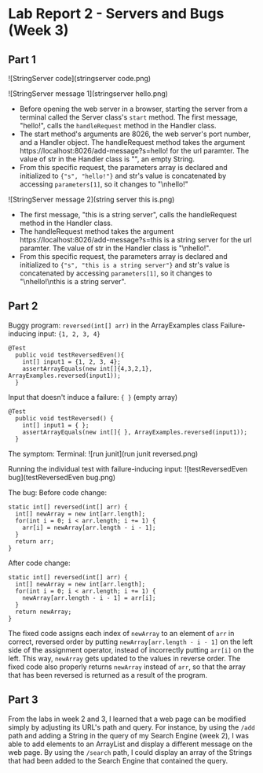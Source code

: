 # Lab Report 2 - Servers and Bugs (Week 3)

## Part 1
![StringServer code](stringserver code.png)

![StringServer message 1](stringserver hello.png)

- Before opening the web server in a browser, starting the server from a terminal called the Server class's `start` method. The first message, "hello!", calls the `handleRequest` method in the Handler class.
- The start method's arguments are 8026, the web server's port number, and a Handler object. The handleRequest method takes the argument https://localhost:8026/add-message?s=hello! for the url paramter. The value of str in the Handler class is "", an empty String.
- From this specific request, the parameters array is declared and initialized to `{"s", "hello!"}` and str's value is concatenated by accessing `parameters[1]`, so it changes to "\nhello!"

![StringServer message 2](string server this is.png)

- The first message, "this is a string server", calls the handleRequest method in the Handler class.
- The handleRequest method takes the argument https://localhost:8026/add-message?s=this is a string server for the url paramter. The value of str in the Handler class is "\nhello!".
- From this specific request, the parameters array is declared and initialized to `{"s", "this is a string server"}` and str's value is concatenated by accessing `parameters[1]`, so it changes to "\nhello!\nthis is a string server".


## Part 2
Buggy program: `reversed(int[] arr)` in the ArrayExamples class
Failure-inducing input: `{1, 2, 3, 4}` 

```
@Test
  public void testReversedEven(){
    int[] input1 = {1, 2, 3, 4};
    assertArrayEquals(new int[]{4,3,2,1}, ArrayExamples.reversed(input1));
  }
```

Input that doesn't induce a failure: `{ }` (empty array)
```
@Test
  public void testReversed() {
    int[] input1 = { };
    assertArrayEquals(new int[]{ }, ArrayExamples.reversed(input1));
  }
```

The symptom: 
  Terminal:
  ![run junit](run junit reversed.png)
  
  Running the individual test with failure-inducing input:
  ![testReversedEven bug](testReversedEven bug.png)

The bug:
   Before code change:
   ```
   static int[] reversed(int[] arr) {
     int[] newArray = new int[arr.length];
     for(int i = 0; i < arr.length; i += 1) {
       arr[i] = newArray[arr.length - i - 1];
     }
     return arr;
   }
   ```
   
   After code change:
   ```
   static int[] reversed(int[] arr) {
     int[] newArray = new int[arr.length];
     for(int i = 0; i < arr.length; i += 1) {
       newArray[arr.length - i - 1] = arr[i];
     }
     return newArray;
   }
   ```
The fixed code assigns each index of `newArray` to an element of `arr` in correct, reversed order by putting `newArray[arr.length - i - 1]` on the left side of the assignment operator, instead of incorrectly putting `arr[i]` on the left. This way, `newArray` gets updated to the values in reverse order. The fixed code also properly returns `newArray` instead of `arr`, so that the array that has been reversed is returned as a result of the program.
  

## Part 3
From the labs in week 2 and 3, I learned that a web page can be modified simply by adjusting its URL's path and query. For instance, by using the `/add` path and adding a String in the query of my Search Engine (week 2), I was able to add elements to an ArrayList and display a different message on the web page. By using the `/search` path, I could display an array of the Strings that had been added to the Search Engine that contained the query.
